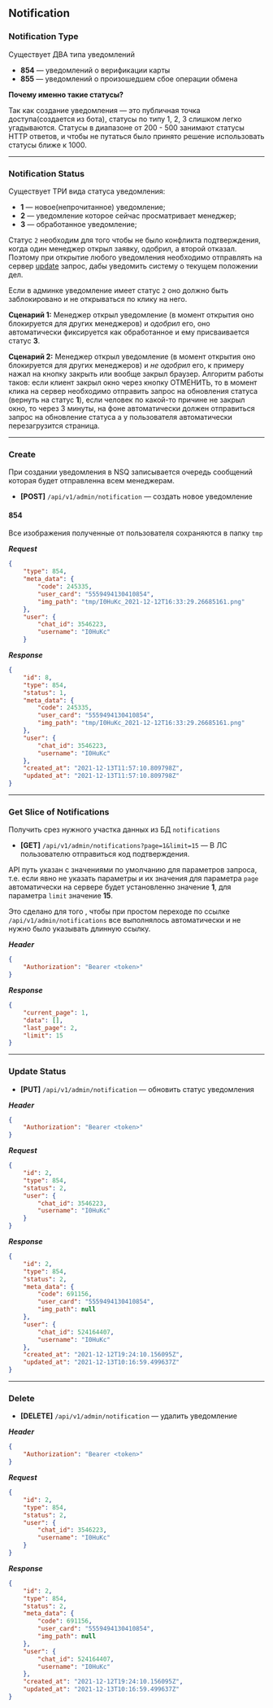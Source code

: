 ## Notification

### Notification Type

Существует ДВА типа уведомлений

- **854** — уведомлений о верификации карты
- **855** — уведомлений о произошедшем сбое операции обмена

**Почему именно такие статусы?**

Так как создание уведомления — это публичная точка доступа(создается из бота), статусы по типу 1, 2, 3 слишком легко угадываются.
Статусы в диапазоне от 200 - 500 занимают статусы HTTP ответов, и чтобы не путаться было принято решение использовать статусы ближе к 1000.

<hr>

### Notification Status

Существует ТРИ вида статуса уведомления:

- **1** — новое(непрочитанное) уведомление;
- **2** — уведомление которое сейчас просматривает менеджер;
- **3** — обработанное уведомление;

Статус `2` необходим для того чтобы не было конфликта подтверждения, когда один менеджер открыл заявку, одобрил, а второй отказал. 
Поэтому при открытие любого уведомления необходимо отправлять на сервер [update](#) запрос, дабы уведомить систему о текущем положении дел.

Если в админке уведомление имеет статус `2` оно должно быть заблокировано и не открываться по клику на него.

**Сценарий 1:**
Менеджер открыл уведомление (в момент открытия оно блокируется для других менеджеров) и *одобрил* его, оно автоматически фиксируется как обработанное и ему присваивается статус **3**. 

**Сценарий 2:**
Менеджер открыл уведомление (в момент открытия оно блокируется для других менеджеров) и *не одобрил* его, к примеру нажал на кнопку закрыть или вообще закрыл браузер. Алгоритм работы таков: если клиент закрыл окно через кнопку ОТМЕНИТЬ, то в момент клика на сервер необходимо отправить запрос на обновления статуса (вернуть на статус **1**), если человек по какой-то причине не закрыл окно, то через 3 минуты, на фоне автоматически должен отправиться запрос на обновление статуса а у пользователя автоматически перезагрузится страница. 

<hr>

### Create

При создании уведомления в NSQ записывается очередь сообщений которая будет отправленна всем менеджерам.


- **[POST]** `/api/v1/admin/notification` — создать новое уведомление

#### 854

Все изображения полученные от пользователя сохраняются в папку `tmp`

***Request***

```json
{
    "type": 854,
    "meta_data": {
        "code": 245335,
        "user_card": "5559494130410854",
        "img_path": "tmp/I0HuKc_2021-12-12T16:33:29.26685161.png"
    },
    "user": {
        "chat_id": 3546223,
        "username": "I0HuKc"
    }

```

***Response***

```json
{
    "id": 8,
    "type": 854,
    "status": 1,
    "meta_data": {
        "code": 245335,
        "user_card": "5559494130410854",
        "img_path": "tmp/I0HuKc_2021-12-12T16:33:29.26685161.png"
    },
    "user": {
        "chat_id": 3546223,
        "username": "I0HuKc"
    },
    "created_at": "2021-12-13T11:57:10.809798Z",
    "updated_at": "2021-12-13T11:57:10.809798Z"
}
```

<hr>

### Get Slice of Notifications

Получить срез нужного участка данных из БД `notifications`

- **[GET]** `/api/v1/admin/notifications?page=1&limit=15` — В ЛС пользователю отправиться код подтверждения. 

API путь указан с значениями по умолчанию для параметров запроса, т.е. если явно не указать параметры и их значения для параметра `page` автоматически на сервере будет установленно значение **1**, для параметра `limit` значение **15**. 

Это сделано для того , чтобы при простом переходе по ссылке `/api/v1/admin/notifications` все выполнялось автоматически и не нужно было указывать длинную ссылку. 

***Header***

```json
{
    "Authorization": "Bearer <token>"
}
```

***Response***

```json
{
    "current_page": 1,
    "data": [],
    "last_page": 2,
    "limit": 15
}
```

<hr>

### Update Status

- **[PUT]** `/api/v1/admin/notification` — обновить статус уведомления


***Header***

```json
{
    "Authorization": "Bearer <token>"
}
```


***Request***

```json
{
    "id": 2,
    "type": 854,
    "status": 2,
    "user": {
        "chat_id": 3546223,
        "username": "I0HuKc"
    }
}
```


***Response***

```json
{
    "id": 2,
    "type": 854,
    "status": 2,
    "meta_data": {
        "code": 691156,
        "user_card": "5559494130410854",
        "img_path": null
    },
    "user": {
        "chat_id": 524164407,
        "username": "I0HuKc"
    },
    "created_at": "2021-12-12T19:24:10.156095Z",
    "updated_at": "2021-12-13T10:16:59.499637Z"
}
```

<hr>

### Delete

- **[DELETE]** `/api/v1/admin/notification` — удалить уведомление

***Header***

```json
{
    "Authorization": "Bearer <token>"
}
```


***Request***

```json
{
    "id": 2,
    "type": 854,
    "status": 2,
    "user": {
        "chat_id": 3546223,
        "username": "I0HuKc"
    }
}
```


***Response***

```json
{
    "id": 2,
    "type": 854,
    "status": 2,
    "meta_data": {
        "code": 691156,
        "user_card": "5559494130410854",
        "img_path": null
    },
    "user": {
        "chat_id": 524164407,
        "username": "I0HuKc"
    },
    "created_at": "2021-12-12T19:24:10.156095Z",
    "updated_at": "2021-12-13T10:16:59.499637Z"
}
```